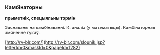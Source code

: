 ### Камбінаторны
**прыметнік, спецыяльны тэрмін**

Заснаваны на камбінаванні. К. аналіз (у матэматыцы). Камбінаторнае змяненне гукаў.

<a rel="author">[http://rv-blr.com/](http://rv-blr.com/slounik.jsp?letterId=0&maskId=0&pageId=1282)</a>
